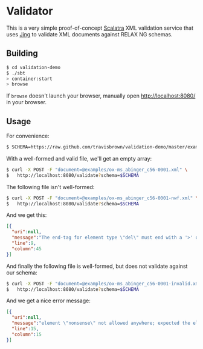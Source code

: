 # Validator #

This is a very simple proof-of-concept [Scalatra](http://www.scalatra.org/)
XML validation service that uses [Jing](http://www.thaiopensource.com/relaxng/jing.html)
to validate XML documents against RELAX NG schemas. 

## Building ##

```sh
$ cd validation-demo
$ ./sbt
> container:start
> browse
```

If `browse` doesn't launch your browser, manually open [http://localhost:8080/](http://localhost:8080/) in your browser.

## Usage ##

For convenience: 

```sh
$ SCHEMA=https://raw.github.com/travisbrown/validation-demo/master/examples/shelley-godwin-page.rng
```

With a well-formed and valid file, we'll get an empty array:

```sh
$ curl -X POST -F "document=@examples/ox-ms_abinger_c56-0001.xml" \
$   http://localhost:8080/validate?schema=$SCHEMA
```

The following file isn't well-formed:

```sh
$ curl -X POST -F "document=@examples/ox-ms_abinger_c56-0001-nwf.xml" \
$   http://localhost:8080/validate?schema=$SCHEMA
```

And we get this:

```json
[{
  "uri":null,
  "message":"The end-tag for element type \"del\" must end with a '>' delimiter.",
  "line":9,
  "column":45
}]
```

And finally the following file is well-formed, but does not validate against our schema:

```sh
$ curl -X POST -F "document=@examples/ox-ms_abinger_c56-0001-invalid.xml" \
$   http://localhost:8080/validate?schema=$SCHEMA
```

And we get a nice error message:

```json
[{
  "uri":null,
  "message":"element \"nonsense\" not allowed anywhere; expected the element end-tag, text or element \"add\", \"addSpan\", \"anchor\", \"c\", \"damage\", \"damageSpan\", \"del\", \"delSpan\", \"gap\", \"graphic\", \"handShift\", \"hi\", \"line\", \"metamark\", \"milestone\", \"mod\", \"note\", \"retrace\", \"seg\", \"space\", \"unclear\" or \"zone\"",
  "line":15,
  "column":15
}]
```

